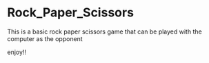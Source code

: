 # Rock_Paper_Scissors
This is a basic rock paper scissors game that can be played with the 
computer as the opponent

enjoy!!